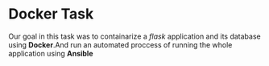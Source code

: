 # Docker Task
Our goal in this task was to containarize a *flask* application and its database using **Docker**.And run an automated proccess of running the whole application using **Ansible**


